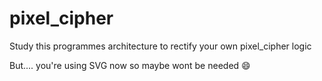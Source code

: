 # pixel_cipher

Study this programmes architecture to rectify your own pixel_cipher logic

But.... you're using SVG now so maybe wont be needed :smile:
